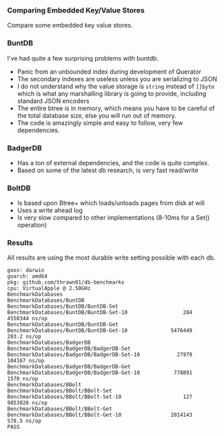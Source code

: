 ### Comparing Embedded Key/Value Stores
Compare some embedded key value stores.

### BuntDB
I've had quite a few surprising problems with buntdb. 
- Panic from an unbounded index during development of Querator
- The secondary indexes are useless unless you are serializing to JSON
- I do not understand why the value storage is `string` instead of `[]byte` which
  is what any marshalling library is going to provide, including standard JSON encoders
- The entire btree is in memory, which means you have to be careful of the total database
  size, else you will run out of memory.
- The code is amazingly simple and easy to follow, very few dependencies.

### BadgerDB
- Has a ton of external dependencies, and the code is quite complex.
- Based on some of the latest db research, is very fast read/write

### BoltDB
- Is based upon Btree+ which loads/unloads pages from disk at will
- Uses a write ahead log
- Is very slow compared to other implementations (8-10ms for a Set() operation)

### Results
All results are using the most durable write setting possible with each db.
```
goos: darwin
goarch: amd64
pkg: github.com/thrawn01/db-benchmarks
cpu: VirtualApple @ 2.50GHz
BenchmarkDatabases
BenchmarkDatabases/BuntDB
BenchmarkDatabases/BuntDB/BuntDB-Set
BenchmarkDatabases/BuntDB/BuntDB-Set-10         	     284	   4550344 ns/op
BenchmarkDatabases/BuntDB/BuntDB-Get
BenchmarkDatabases/BuntDB/BuntDB-Get-10         	 5476449	       203.2 ns/op
BenchmarkDatabases/BadgerDB
BenchmarkDatabases/BadgerDB/BadgerDB-Set
BenchmarkDatabases/BadgerDB/BadgerDB-Set-10     	   27979	    104167 ns/op
BenchmarkDatabases/BadgerDB/BadgerDB-Get
BenchmarkDatabases/BadgerDB/BadgerDB-Get-10     	  778891	      1570 ns/op
BenchmarkDatabases/BBolt
BenchmarkDatabases/BBolt/BBolt-Set
BenchmarkDatabases/BBolt/BBolt-Set-10           	     127	   9853826 ns/op
BenchmarkDatabases/BBolt/BBolt-Get
BenchmarkDatabases/BBolt/BBolt-Get-10           	 2014143	       578.5 ns/op
PASS
```
